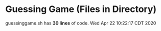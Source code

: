# Guessing Game (Files in Directory)
guessinggame.sh has **30 lines** of code.
Wed Apr 22 10:22:17 CDT 2020
